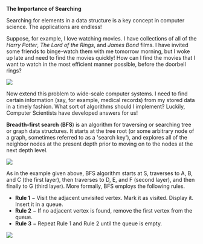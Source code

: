 <!--title={Breadth First Search}-->

<!--concepts={Depth First Search}-->

<!--badges={Algorithmns:15}-->

**The Importance of Searching**

Searching for elements in a data structure is a key concept in computer science. The applications are endless! 

Suppose, for example, I love watching movies. I have collections of all of the *Harry Potter*, *The Lord of the Rings*, and *James Bond* films. I have invited some friends to binge-watch them with me tomorrow morning, but I woke up late and need to find the movies quickly! How can I find the movies that I want to watch in the most efficient manner possible, before the doorbell rings?

![](https://images.pexels.com/photos/1005012/pexels-photo-1005012.jpeg?cs=srgb&dl=harry-potter-book-and-black-headphones-with-trinket-1005012.jpg&fm=jpg)   

Now extend this problem to wide-scale computer systems. I need to find certain information (say, for example, medical records) from my stored data in a timely fashion. What sort of algorithms should I implement? Luckily, Computer Scientists have developed answers for us!

**Breadth-first search** (**BFS**) is an algorithm for traversing or searching tree or graph data structures. It starts at the tree root (or some arbitrary node of a graph, sometimes referred to as a 'search key'), and explores all of the neighbor nodes at the present depth prior to moving on to the nodes at the next depth level.

![](https://i.imgur.com/Skjqcqm.jpg)

As in the example given above, BFS algorithm starts at S, traverses to A, B, and C (the first layer), then traverses to D, E, and F (second layer), and then finally to G (third layer). More formally, BFS employs the following rules.

- **Rule 1** − Visit the adjacent unvisited vertex. Mark it as visited. Display it. Insert it in a queue.
- **Rule 2** − If no adjacent vertex is found, remove the first vertex from the queue.
- **Rule 3** − Repeat Rule 1 and Rule 2 until the queue is empty.

![](https://i.imgur.com/fUl7Mnu.png)

